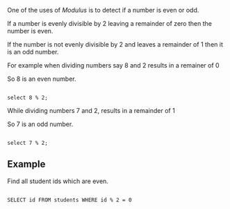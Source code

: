 One of the uses of *Modulus* is to detect if a number is even or odd.

If a number is evenly divisible by 2 leaving a remainder of zero then
the number is even.

If the number is not evenly divisible by 2 and leaves a remainder of 1 then it is an
odd number.

For example when dividing numbers say
    8 and 2
results in a remainer of
    0

So 8 is an even number.

<Editor lang="sql" dbName="clean-slate.db">
<code>
select 8 % 2;
</code>
</Editor>


While dividing numbers
    7 and 2,
results in a remainder of
    1

So 7 is an odd number.

<Editor lang="sql" dbName="clean-slate.db">
<code>
select 7 % 2;
</code>
</Editor>

## Example

Find all student ids which are even.

<Editor lang="sql" dbName="students1.db">
<code>
SELECT id FROM students WHERE id % 2 = 0
</code>
</Editor>